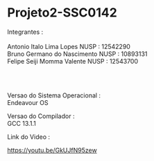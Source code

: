 # Projeto2-SSC0142

Integrantes : <br><br>
Antonio Italo Lima Lopes NUSP : 12542290<br>
Bruno Germano do Nascimento NUSP : 10893131<br>
Felipe Seiji Momma Valente	NUSP : 12543700<br>

<br><br>

Versao do Sistema Operacional : <br>
Endeavour OS <br>

Versao do Compilador : <br>
GCC 13.1.1 <br>

Link do Video : <br>

https://youtu.be/GkUJfN95zew<br>
